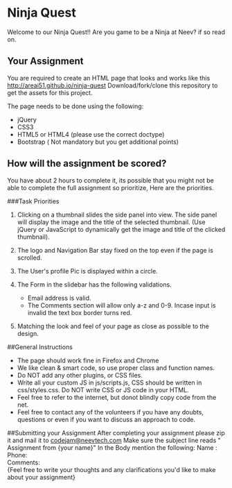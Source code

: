 # Ninja Quest

Welcome to our Ninja Quest!!
Are you game to be a Ninja at Neev? if so read on.

## Your Assignment
You are required to create an HTML page that looks and works like this http://areai51.github.io/ninja-quest
Download/fork/clone this repository to get the assets for this project.

The page needs to be done using the following:
* jQuery 
* CSS3
* HTML5 or HTML4 (please use the correct doctype)
* Bootstrap ( Not mandatory but you get additional points)


## How will the assignment be scored?
You have about 2 hours to complete it, its possible that you might not be able to complete the full assignment so prioritize, Here are the priorities.

###Task Priorities
1. Clicking on a thumbnail slides the side panel into view. The side panel will display the image and the title of the selected thumbnail. (Use jQuery or JavaScript to dynamically get the image and title of the clicked thumbnail).

1. The logo and Navigation Bar stay fixed on the top even if the page is scrolled.

2. The User's profile Pic is displayed within a circle.
3. The Form in the slidebar has the following validations.
	* Email address is valid.
	* The Comments section will allow only a-z and 0-9.
Incase input is invalid the text box border turns red.
4. Matching the look and feel of your page as close as possible to the design.

##General Instructions
* The page should work fine in Firefox and Chrome
* We like clean & smart code, so use proper class and function names.
* Do NOT add any other plugins, or CSS files. 
* Write all your custom JS in js/scripts.js, CSS should be written in css/styles.css. Do NOT write  CSS or JS code in your HTML.
* Feel free to refer to the internet, but donot blindly copy code from the net.
* Feel free to contact any of the volunteers if you have any doubts, questions or even if you want to discuss an approach to code.

##Submitting your Assignment
After completing your assignment please zip it and mail it to codejam@neevtech.com
Make sure the subject line reads " Assignment from {your name}"
In the Body mention the following:
Name :  
Phone:  
Comments:  
{Feel free to write your thoughts and any clarifications you'd like to make about your assignment}
